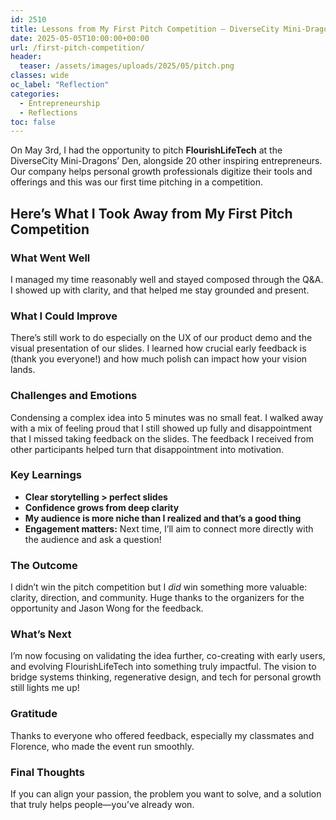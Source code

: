 ```yaml
---
id: 2510
title: Lessons from My First Pitch Competition – DiverseCity Mini-Dragons’ Den
date: 2025-05-05T10:00:00+00:00
url: /first-pitch-competition/
header:
  teaser: /assets/images/uploads/2025/05/pitch.png
classes: wide
oc_label: "Reflection"
categories:
  - Entrepreneurship
  - Reflections
toc: false
---
```



On May 3rd, I had the opportunity to pitch **FlourishLifeTech** at the DiverseCity Mini-Dragons’ Den, alongside 20 other inspiring entrepreneurs. Our company helps personal growth professionals digitize their tools and offerings and this was our first time pitching in a competition.

## Here’s What I Took Away from My First Pitch Competition


### What Went Well
I managed my time reasonably well and stayed composed through the Q&A. I showed up with clarity, and that helped me stay grounded and present.

### What I Could Improve
There’s still work to do especially on the UX of our product demo and the visual presentation of our slides. I learned how crucial early feedback is (thank you everyone!) and how much polish can impact how your vision lands.

### Challenges and Emotions
Condensing a complex idea into 5 minutes was no small feat. I walked away with a mix of feeling proud that I still showed up fully and disappointment that I missed taking feedback on the slides. The feedback I received from other participants helped turn that disappointment into motivation.

### Key Learnings
* **Clear storytelling > perfect slides**
* **Confidence grows from deep clarity**
* **My audience is more niche than I realized and that’s a good thing**
* **Engagement matters:** Next time, I’ll aim to connect more directly with the audience and ask a question!

### The Outcome
I didn’t win the pitch competition but I *did* win something more valuable: clarity, direction, and community. Huge thanks to the organizers for the opportunity and Jason Wong for the feedback.

### What’s Next
I’m now focusing on validating the idea further, co-creating with early users, and evolving FlourishLifeTech into something truly impactful. The vision to bridge systems thinking, regenerative design, and tech for personal growth still lights me up!

### Gratitude
Thanks to everyone who offered feedback, especially my classmates and Florence, who made the event run smoothly.

### Final Thoughts
If you can align your passion, the problem you want to solve, and a solution that truly helps people—you’ve already won.
